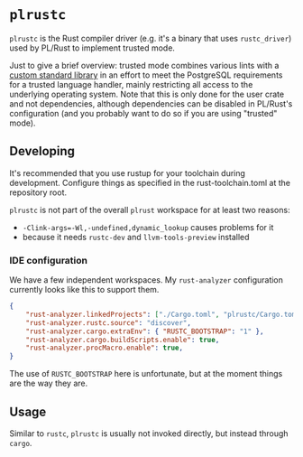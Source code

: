 # `plrustc`

`plrustc` is the Rust compiler driver (e.g. it's a binary that uses `rustc_driver`) used by PL/Rust to implement trusted mode.

Just to give a brief overview: trusted mode combines various lints with a [custom standard library](https://github.com/tcdi/postgrestd) in an effort to meet the PostgreSQL requirements for a trusted language handler, mainly restricting all access to the underlying operating system. Note that this is only done for the user crate and not dependencies, although dependencies can be disabled in PL/Rust's configuration (and you probably want to do so if you are using "trusted" mode).

## Developing

It's recommended that you use rustup for your toolchain during development. Configure things as specified in the rust-toolchain.toml at the repository root.

`plrustc` is not part of the overall `plrust` workspace for at least two reasons:

- `-Clink-args=-Wl,-undefined,dynamic_lookup` causes problems for it
- because it needs `rustc-dev` and `llvm-tools-preview` installed

### IDE configuration

We have a few independent workspaces. My `rust-analyzer` configuration currently looks like this to support them.

```json
{
    "rust-analyzer.linkedProjects": ["./Cargo.toml", "plrustc/Cargo.toml"],
    "rust-analyzer.rustc.source": "discover",
    "rust-analyzer.cargo.extraEnv": { "RUSTC_BOOTSTRAP": "1" },
    "rust-analyzer.cargo.buildScripts.enable": true,
    "rust-analyzer.procMacro.enable": true,
}
```

The use of `RUSTC_BOOTSTRAP` here is unfortunate, but at the moment things are the way they are.

## Usage

Similar to `rustc`, `plrustc` is usually not invoked directly, but instead through `cargo`.

